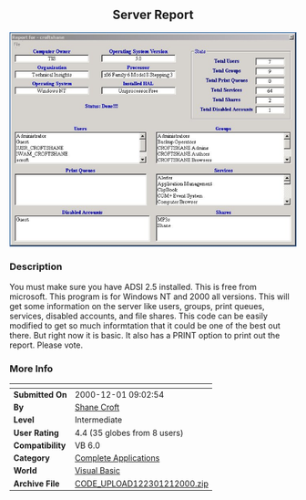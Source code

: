 ﻿<div align="center">

## Server Report

<img src="PIC2000121942642.jpg">
</div>

### Description

You must make sure you have ADSI 2.5 installed. This is free from microsoft. This program is for Windows NT and 2000 all versions. This will get some information on the server like users, groups, print queues, services, disabled accounts, and file shares. This code can be easily modified to get so much informtation that it could be one of the best out there. But right now it is basic. It also has a PRINT option to print out the report. Please vote.
 
### More Info
 


<span>             |<span>
---                |---
**Submitted On**   |2000-12-01 09:02:54
**By**             |[Shane Croft](https://github.com/Planet-Source-Code/PSCIndex/blob/master/ByAuthor/shane-croft.md)
**Level**          |Intermediate
**User Rating**    |4.4 (35 globes from 8 users)
**Compatibility**  |VB 6\.0
**Category**       |[Complete Applications](https://github.com/Planet-Source-Code/PSCIndex/blob/master/ByCategory/complete-applications__1-27.md)
**World**          |[Visual Basic](https://github.com/Planet-Source-Code/PSCIndex/blob/master/ByWorld/visual-basic.md)
**Archive File**   |[CODE\_UPLOAD122301212000\.zip](https://github.com/Planet-Source-Code/shane-croft-server-report__1-13241/archive/master.zip)








